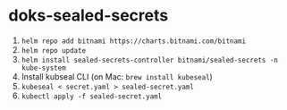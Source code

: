 # doks-sealed-secrets
1. `helm repo add bitnami https://charts.bitnami.com/bitnami`
2. `helm repo update`
3. `helm install sealed-secrets-controller bitnami/sealed-secrets -n kube-system`
4. Install kubseal CLI (on Mac: `brew install kubeseal`)
5. `kubeseal < secret.yaml > sealed-secret.yaml`
6. `kubectl apply -f sealed-secret.yaml`
